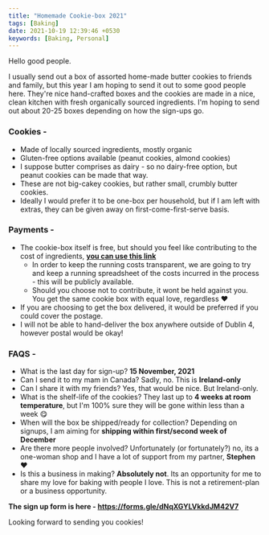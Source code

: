 ```yaml
---
title: "Homemade Cookie-box 2021"
tags: [Baking]
date: 2021-10-19 12:39:46 +0530
keywords: [Baking, Personal]
---
```


Hello good people.

I usually send out a box of assorted home-made butter cookies to friends and family, but this year I am hoping to send it out to some good people here. 
They're nice hand-crafted boxes and the cookies are made in a nice, clean kitchen with fresh organically sourced ingredients. I'm hoping to send out about 20-25 boxes depending on how the sign-ups go.

### Cookies -
* Made of locally sourced ingredients, mostly organic
* Gluten-free options available (peanut cookies, almond cookies)
* I suppose butter comprises as dairy - so no dairy-free option, but peanut cookies can be made that way.
* These are not big-cakey cookies, but rather small, crumbly butter cookies.
* Ideally I would prefer it to be one-box per household, but if I am left with extras, they can be given away on first-come-first-serve basis.

### Payments -
* The cookie-box itself is free, but should you feel like contributing to the cost of ingredients, [**you can use this link**](https://www.buymeacoffee.com/namc)
  * In order to keep the running costs transparent, we are going to try and keep a running spreadsheet of the costs incurred in the process - this will be publicly available.
  * Should you choose not to contribute, it wont be held against you. You get the same cookie box with equal love, regardless ❤️
* If you are choosing to get the box delivered, it would be preferred if you could cover the postage.
* I will not be able to hand-deliver the box anywhere outside of Dublin 4, however postal would be okay!

### FAQS -
* What is the last day for sign-up? **15 November, 2021**
* Can I send it to my mam in Canada? Sadly, no. This is **Ireland-only**
* Can I share it with my friends? Yes, that would be nice. But Ireland-only.
* What is the shelf-life of the cookies? They last up to **4 weeks at room temperature**, but I'm 100% sure they will be gone within less than a week 😋
* When will the box be shipped/ready for collection? Depending on signups, I am aiming for **shipping within first/second week of December**
* Are there more people involved? Unfortunately (or fortunately?) no, its a one-woman shop and I have a lot of support from my partner, **Stephen** ❤️
* Is this a business in making? **Absolutely not**. Its an opportunity for me to share my love for baking with people I love. This is not a retirement-plan or a business opportunity.

**The sign up form is here - https://forms.gle/dNqXGYLVkkdJM42V7**

Looking forward to sending you cookies! 
